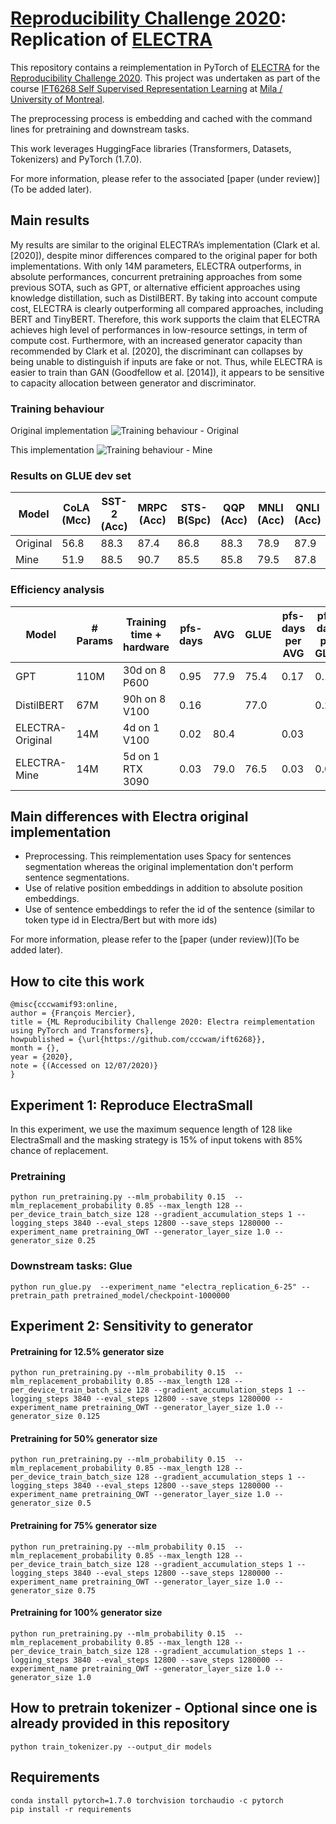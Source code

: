# [Reproducibility Challenge 2020](https://paperswithcode.com/rc2020): Replication of [ELECTRA](https://github.com/google-research/electra)

This repository contains a reimplementation in PyTorch of [ELECTRA](https://openreview.net/pdf?id=r1xMH1BtvB) for the [Reproducibility Challenge 2020](https://paperswithcode.com/rc2020).
This project was undertaken as part of the course [IFT6268 Self Supervised Representation Learning](https://sites.google.com/view/ift6268-a2020/schedule?authuser=0) at [Mila / University of Montreal](https://mila.quebec).

The preprocessing process is embedding and cached with the command lines for pretraining and downstream tasks.

This work leverages HuggingFace libraries (Transformers, Datasets, Tokenizers) and PyTorch (1.7.0).

For more information, please refer to the associated [paper (under review)](To be added later).

## Main results

My results are similar to the original ELECTRA’s implementation (Clark et al. [2020]), despite minor differences compared to the original paper for both implementations. With only 14M parameters, ELECTRA outperforms, in absolute performances, concurrent pretraining approaches from some previous SOTA, such as GPT, or alternative efficient approaches using knowledge distillation, such as DistilBERT. By taking into account compute cost, ELECTRA is clearly outperforming all compared approaches, including BERT and TinyBERT. Therefore, this work supports the claim that ELECTRA achieves high level of performances in low-resource settings, in term of compute cost. Furthermore, with an increased generator capacity than recommended by Clark et al. [2020], the discriminant can collapses by being unable to distinguish if inputs are fake or not. Thus, while ELECTRA is easier to train than GAN (Goodfellow et al. [2014]), it appears to be sensitive to capacity allocation between generator and discriminator.


### Training behaviour

 Original implementation
![Training behaviour - Original](https://github.com/cccwam/ift6268/blob/ReleaseCode/images/Electra%20RC2020%20-%20Learning%20-%20Original.png)

This implementation
![Training behaviour - Mine](https://github.com/cccwam/ift6268/blob/ReleaseCode/images/Electra%20RC2020%20-%20Learning.png)

### Results on GLUE dev set

| Model | CoLA (Mcc)  | SST-2 (Acc)   | MRPC (Acc)  | STS-B(Spc)   | QQP (Acc)  | MNLI (Acc)  | QNLI (Acc)  | RTE (Acc)   | AVG | GLUE* |   
|-------|------|-------|------|-------|------|------|------|------ |-----|-------|
|Original| 56.8 | 88.3 | 87.4 | 86.8 | 88.3 | 78.9 | 87.9 | 68.5 | 80.4 | |
|Mine    | 51.9 | 88.5 | 90.7 | 85.5 | 85.8 | 79.5 | 87.8 | 62.2 | 79.0 | 76.5 |   

### Efficiency analysis

| Model | # Params | Training time + hardware | pfs-days | AVG  | GLUE | pfs-days per AVG | pfs-days per GLUE| 
|-------|------|-------|------|-------|------|------|------|
|GPT| 110M | 30d on 8 P600     | 0.95 | 77.9 | 75.4   | 0.17 | 0.18  |
|DistilBERT| 67M | 90h on 8 V100     | 0.16 |  | 77.0  |  | 0.21 |
|ELECTRA-Original| 14M | 4d on 1 V100     | 0.02 | 80.4 |      | 0.03 |  |
|ELECTRA-Mine    | 14M | 5d on 1 RTX 3090 | 0.03 | 79.0 | 76.5 | 0.03 | 0.03 |   


## Main differences with Electra original implementation

- Preprocessing. This reimplementation uses Spacy for sentences segmentation whereas the original implementation don't perform sentence segmentations. 
- Use of relative position embeddings in addition to absolute position embeddings.
- Use of sentence embeddings to refer the id of the sentence (similar to token type id in Electra/Bert but with more ids)

For more information, please refer to the [paper (under review)](To be added later).


## How to cite this work

```
@misc{cccwamif93:online,
author = {François Mercier},
title = {ML Reproducibility Challenge 2020: Electra reimplementation using PyTorch and Transformers},
howpublished = {\url{https://github.com/cccwam/ift6268}},
month = {},
year = {2020},
note = {(Accessed on 12/07/2020)}
}
```

## Experiment 1: Reproduce ElectraSmall

In this experiment, we use the maximum sequence length of 128 like ElectraSmall and the masking strategy is 15% of input tokens with 85% chance of replacement.

### Pretraining

```
python run_pretraining.py --mlm_probability 0.15  --mlm_replacement_probability 0.85 --max_length 128 --per_device_train_batch_size 128 --gradient_accumulation_steps 1 --logging_steps 3840 --eval_steps 12800 --save_steps 1280000 --experiment_name pretraining_OWT --generator_layer_size 1.0 --generator_size 0.25
```

### Downstream tasks: Glue 

```
python run_glue.py  --experiment_name "electra_replication_6-25" --pretrain_path pretrained_model/checkpoint-1000000
```

## Experiment 2: Sensitivity to generator

#### Pretraining for 12.5% generator size

```
python run_pretraining.py --mlm_probability 0.15  --mlm_replacement_probability 0.85 --max_length 128 --per_device_train_batch_size 128 --gradient_accumulation_steps 1 --logging_steps 3840 --eval_steps 12800 --save_steps 1280000 --experiment_name pretraining_OWT --generator_layer_size 1.0 --generator_size 0.125
```

#### Pretraining for 50% generator size

```
python run_pretraining.py --mlm_probability 0.15  --mlm_replacement_probability 0.85 --max_length 128 --per_device_train_batch_size 128 --gradient_accumulation_steps 1 --logging_steps 3840 --eval_steps 12800 --save_steps 1280000 --experiment_name pretraining_OWT --generator_layer_size 1.0 --generator_size 0.5
```

#### Pretraining for 75% generator size

```
python run_pretraining.py --mlm_probability 0.15  --mlm_replacement_probability 0.85 --max_length 128 --per_device_train_batch_size 128 --gradient_accumulation_steps 1 --logging_steps 3840 --eval_steps 12800 --save_steps 1280000 --experiment_name pretraining_OWT --generator_layer_size 1.0 --generator_size 0.75
```

#### Pretraining for 100% generator size

```
python run_pretraining.py --mlm_probability 0.15  --mlm_replacement_probability 0.85 --max_length 128 --per_device_train_batch_size 128 --gradient_accumulation_steps 1 --logging_steps 3840 --eval_steps 12800 --save_steps 1280000 --experiment_name pretraining_OWT --generator_layer_size 1.0 --generator_size 1.0
```

## How to pretrain tokenizer - Optional since one is already provided in this repository

`python train_tokenizer.py --output_dir models`


## Requirements

```
conda install pytorch=1.7.0 torchvision torchaudio -c pytorch
pip install -r requirements
```
